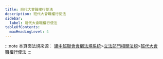 ```yaml
---
title: 班代大會職權行使法
description: 班代大會職權行使法
sidebar:
  label: 班代大會職權行使法
tableOfContents:
  maxHeadingLevel: 4
---
```


:::note
本頁面法規來源：
[建中班聯會會網法規系統](https://ckhssc.wordpress.com/%e6%b3%95%e8%a6%8f%e7%b3%bb%e7%b5%b1/)\>[立法部門相關法規](https://ckhssc.wordpress.com/%e7%ab%8b%e6%b3%95%e9%83%a8%e9%96%80%e7%9b%b8%e9%97%9c%e6%b3%95%e8%a6%8f/)\>[班代大會職權行使法](https://drive.google.com/file/d/12BqgJ7OA-ycdOM4ZWWrm6C55vxAjDQ8g/view?usp=sharing)
:::